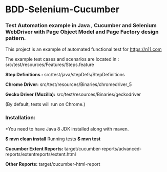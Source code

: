 # BDD-Selenium-Cucumber

### Test Automation example in Java , Cucumber and Selenium WebDriver with Page Object Model and Page Factory design pattern.
This project is an example of automated functional test for https://n11.com

The example test cases and scenarios are located in :  src/test/resources/Features/Steps.feature

**Step Definitions :** src/test/java/stepDefs/StepDefinitions

**Chrome Driver:** src/test/resources/Binaries/chromedriver_5

**Gecko Driver (Mozilla):** src/test/resources/Binaries/geckodriver

(By default, tests will run on Chrome.)

### Installation:

*You need to have Java 8 JDK installed along with maven.

**$ mvn clean install**
Running tests
**$ mvn test**

**Cucumber Extent Reports:** target/cucumber-reports/advanced-reports/extentreports/extent.html

**Other Reports:** target/cucumber-html-report

